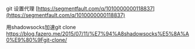 git  设置代理 [https://segmentfault.com/q/1010000000118837](https://segmentfault.com/q/1010000000118837)

用shadowsocks加速git clone      https://blog.fazero.me/2015/07/11/%E7%94%A8shadowsocks%E5%8A%A0%E9%80%9Fgit-clone/

